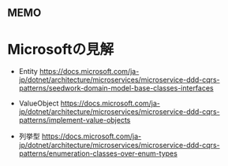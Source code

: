 


## MEMO
# Microsoftの見解

* Entity
https://docs.microsoft.com/ja-jp/dotnet/architecture/microservices/microservice-ddd-cqrs-patterns/seedwork-domain-model-base-classes-interfaces

* ValueObject
https://docs.microsoft.com/ja-jp/dotnet/architecture/microservices/microservice-ddd-cqrs-patterns/implement-value-objects

* 列挙型
https://docs.microsoft.com/ja-jp/dotnet/architecture/microservices/microservice-ddd-cqrs-patterns/enumeration-classes-over-enum-types

